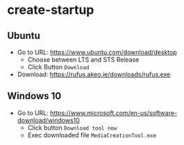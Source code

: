# create-startup

## Ubuntu

  * Go to URL: https://www.ubuntu.com/download/desktop
    * Choose between LTS and STS Release
    * Click Button ``Download`` 
  * Download: https://rufus.akeo.ie/downloads/rufus.exe

## Windows 10

  * Go to URL: https://www.microsoft.com/en-us/software-download/windows10
    * Click button ``Download tool now``
    * Exec downloaded file ``MediaCreationTool.exe``
